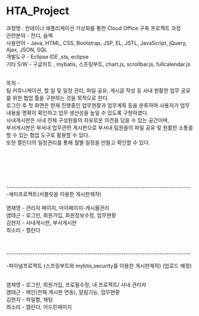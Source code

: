 # HTA_Project
  과정명 : 컨테이너 애플리케이션 가상화를 통한 Cloud Office 구축 프로젝트 과정 <br/>
  관련분야 - 잔디, 슬랙 <br/>
  사용언어 - Java, HTML, CSS, Bootstrap, JSP, EL, JSTL, JavaScript, jQuery, Ajax, JSON, SQL <br/>
  개발도구 - Eclipse IDE ,sts, eclipse <br/>
  기타 S/W - 구글차트 , mybatis, 스프링부트, chart.js, scrollbar.js, fullcalendar.js <br/> <br/>

  목적 -  <br/>
    팀 커뮤니케이션, 할 일 및 일정 관리, 파일 공유, 게시글 작성 등 사내 원활한 업무 공유를 위한 협업 툴을 구현하는 것을 목적으로 한다. <br/>
    로그인 후 첫 화면은 현재 진행중인 업무현황과 업무계획 등을 분류하여 사용자가 업무내용을 명확히 확인하고 업무 생산성을 높일 수 있도록 구현하였다. <br/>
    사내게시판은 사내 전체 구성원들의 자유로운 의견을 담을 수 있는 공간이며,  <br/>
    부서게시판은 부서내 업무관련 게시판으로 부서내 팀원들의 파일 공유 및 원활한 소통을 할 수 있는 협업 도구로 활용할 수 있다.  <br/>
    또한 캘린더의 일정관리를 통해 월별 일정을 만들고 확인할 수 있다. <br/>
 <br/>
 <br/>
 <br/> <br/>
 <br/>
 <br/>
----------------------------------------------------------------------------- <br/>
-세미프로젝트(서블릿을 이용한 게시판제작) <br/>
 <br/>
  염재영 - 관리자 페이지, 마이페이지-게시물관리 <br/>
  염태근 - 로그인, 회원가입, 회원정보수정, 업무현황 <br/>
  김현지 - 사내게시판, 부서게시판  <br/>
  최소리 - 캘린더 <br/>

 <br/>


----------------------------------------------------------------------------- <br/>

-파이널프로젝트 (스프링부트와 mybtis,security를 이용한 게시판제작) (업로드 예정) <br/>
 <br/>

  염재영 - 로그인, 회원가입, 프로필수정, 내 프로젝트/ 사내 관리자 <br/>
  염태근 - 메인(전체 게시판 연동), 알림기능, 업무현황  <br/>
  김현지 - 파일함, 채팅  <br/>
  최소리 - 캘린더, 어드민페이지 <br/>


